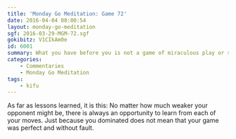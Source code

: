 ```yaml
---
title: 'Monday Go Meditation: Game 72'
date: 2016-04-04 08:00:54
layout: monday-go-meditation
sgf: 2016-03-29-MGM-72.sgf
gokibitz: V1CIkAm0e
id: 6001
summary: What you have before you is not a game of miraculous play or some game I'm particularly proud of. Instead, this is evidence of someone who has simply taken the first steps to playing once again.
categories:
	- Commentaries
	- Monday Go Meditation
tags:
	- kifu
---
```


As far as lessons learned, it is this: No matter how much weaker your opponent might be, there is always an opportunity to learn from each of your moves. Just because you dominated does not mean that your game was perfect and without fault.